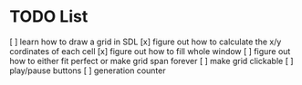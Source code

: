 # TODO List
[ ] learn how to draw a grid in SDL
    [x] figure out how to calculate the x/y cordinates 
        of each cell
    [x] figure out how to fill whole window
    [ ] figure out how to either fit perfect or make 
        grid span forever
[ ] make grid clickable
[ ] play/pause buttons
[ ] generation counter

